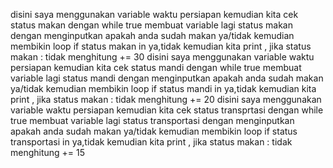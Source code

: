 disini saya menggunakan variable waktu persiapan kemudian kita cek status makan dengan while true membuat variable lagi status makan dengan menginputkan apakah anda sudah makan ya/tidak kemudian membikin loop if status makan in ya,tidak kemudian kita print , jika status makan : tidak menghitung += 30 
disini saya menggunakan variable waktu persiapan kemudian kita cek status mandi dengan while true membuat variable lagi status mandi dengan menginputkan apakah anda sudah makan ya/tidak kemudian membikin loop if status mandi in ya,tidak kemudian kita print , jika status makan : tidak menghitung += 20
disini saya menggunakan variable waktu persiapan kemudian kita cek status transprtasi dengan while true membuat variable lagi status transportasi dengan menginputkan apakah anda sudah makan ya/tidak kemudian membikin loop if status transportasi in ya,tidak kemudian kita print , jika status makan : tidak menghitung += 15